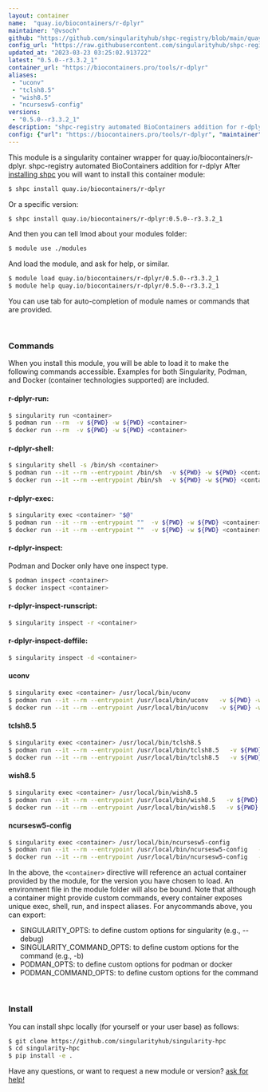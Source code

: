 ```yaml
---
layout: container
name:  "quay.io/biocontainers/r-dplyr"
maintainer: "@vsoch"
github: "https://github.com/singularityhub/shpc-registry/blob/main/quay.io/biocontainers/r-dplyr/container.yaml"
config_url: "https://raw.githubusercontent.com/singularityhub/shpc-registry/main/quay.io/biocontainers/r-dplyr/container.yaml"
updated_at: "2023-03-23 03:25:02.913722"
latest: "0.5.0--r3.3.2_1"
container_url: "https://biocontainers.pro/tools/r-dplyr"
aliases:
 - "uconv"
 - "tclsh8.5"
 - "wish8.5"
 - "ncursesw5-config"
versions:
 - "0.5.0--r3.3.2_1"
description: "shpc-registry automated BioContainers addition for r-dplyr"
config: {"url": "https://biocontainers.pro/tools/r-dplyr", "maintainer": "@vsoch", "description": "shpc-registry automated BioContainers addition for r-dplyr", "latest": {"0.5.0--r3.3.2_1": "sha256:e27192f41cf384ebd694d3efff198f75c0fdba191d16f4f35c28b15edfdcf9a7"}, "tags": {"0.5.0--r3.3.2_1": "sha256:e27192f41cf384ebd694d3efff198f75c0fdba191d16f4f35c28b15edfdcf9a7"}, "docker": "quay.io/biocontainers/r-dplyr", "aliases": {"uconv": "/usr/local/bin/uconv", "tclsh8.5": "/usr/local/bin/tclsh8.5", "wish8.5": "/usr/local/bin/wish8.5", "ncursesw5-config": "/usr/local/bin/ncursesw5-config"}}
---
```


This module is a singularity container wrapper for quay.io/biocontainers/r-dplyr.
shpc-registry automated BioContainers addition for r-dplyr
After [installing shpc](#install) you will want to install this container module:


```bash
$ shpc install quay.io/biocontainers/r-dplyr
```

Or a specific version:

```bash
$ shpc install quay.io/biocontainers/r-dplyr:0.5.0--r3.3.2_1
```

And then you can tell lmod about your modules folder:

```bash
$ module use ./modules
```

And load the module, and ask for help, or similar.

```bash
$ module load quay.io/biocontainers/r-dplyr/0.5.0--r3.3.2_1
$ module help quay.io/biocontainers/r-dplyr/0.5.0--r3.3.2_1
```

You can use tab for auto-completion of module names or commands that are provided.

<br>

### Commands

When you install this module, you will be able to load it to make the following commands accessible.
Examples for both Singularity, Podman, and Docker (container technologies supported) are included.

#### r-dplyr-run:

```bash
$ singularity run <container>
$ podman run --rm  -v ${PWD} -w ${PWD} <container>
$ docker run --rm  -v ${PWD} -w ${PWD} <container>
```

#### r-dplyr-shell:

```bash
$ singularity shell -s /bin/sh <container>
$ podman run --it --rm --entrypoint /bin/sh  -v ${PWD} -w ${PWD} <container>
$ docker run --it --rm --entrypoint /bin/sh  -v ${PWD} -w ${PWD} <container>
```

#### r-dplyr-exec:

```bash
$ singularity exec <container> "$@"
$ podman run --it --rm --entrypoint ""  -v ${PWD} -w ${PWD} <container> "$@"
$ docker run --it --rm --entrypoint ""  -v ${PWD} -w ${PWD} <container> "$@"
```

#### r-dplyr-inspect:

Podman and Docker only have one inspect type.

```bash
$ podman inspect <container>
$ docker inspect <container>
```

#### r-dplyr-inspect-runscript:

```bash
$ singularity inspect -r <container>
```

#### r-dplyr-inspect-deffile:

```bash
$ singularity inspect -d <container>
```


#### uconv

```bash
$ singularity exec <container> /usr/local/bin/uconv
$ podman run --it --rm --entrypoint /usr/local/bin/uconv   -v ${PWD} -w ${PWD} <container> -c " $@"
$ docker run --it --rm --entrypoint /usr/local/bin/uconv   -v ${PWD} -w ${PWD} <container> -c " $@"
```


#### tclsh8.5

```bash
$ singularity exec <container> /usr/local/bin/tclsh8.5
$ podman run --it --rm --entrypoint /usr/local/bin/tclsh8.5   -v ${PWD} -w ${PWD} <container> -c " $@"
$ docker run --it --rm --entrypoint /usr/local/bin/tclsh8.5   -v ${PWD} -w ${PWD} <container> -c " $@"
```


#### wish8.5

```bash
$ singularity exec <container> /usr/local/bin/wish8.5
$ podman run --it --rm --entrypoint /usr/local/bin/wish8.5   -v ${PWD} -w ${PWD} <container> -c " $@"
$ docker run --it --rm --entrypoint /usr/local/bin/wish8.5   -v ${PWD} -w ${PWD} <container> -c " $@"
```


#### ncursesw5-config

```bash
$ singularity exec <container> /usr/local/bin/ncursesw5-config
$ podman run --it --rm --entrypoint /usr/local/bin/ncursesw5-config   -v ${PWD} -w ${PWD} <container> -c " $@"
$ docker run --it --rm --entrypoint /usr/local/bin/ncursesw5-config   -v ${PWD} -w ${PWD} <container> -c " $@"
```



In the above, the `<container>` directive will reference an actual container provided
by the module, for the version you have chosen to load. An environment file in the
module folder will also be bound. Note that although a container
might provide custom commands, every container exposes unique exec, shell, run, and
inspect aliases. For anycommands above, you can export:

 - SINGULARITY_OPTS: to define custom options for singularity (e.g., --debug)
 - SINGULARITY_COMMAND_OPTS: to define custom options for the command (e.g., -b)
 - PODMAN_OPTS: to define custom options for podman or docker
 - PODMAN_COMMAND_OPTS: to define custom options for the command

<br>

### Install

You can install shpc locally (for yourself or your user base) as follows:

```bash
$ git clone https://github.com/singularityhub/singularity-hpc
$ cd singularity-hpc
$ pip install -e .
```

Have any questions, or want to request a new module or version? [ask for help!](https://github.com/singularityhub/singularity-hpc/issues)